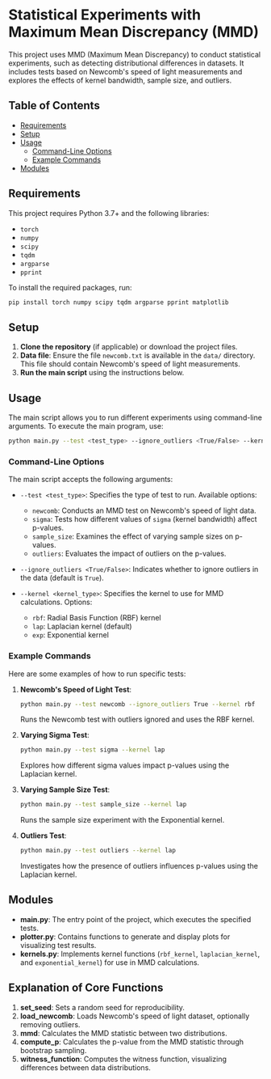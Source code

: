 # Statistical Experiments with Maximum Mean Discrepancy (MMD)

This project uses MMD (Maximum Mean Discrepancy) to conduct statistical experiments, such as detecting distributional differences in datasets. It includes tests based on Newcomb's speed of light measurements and explores the effects of kernel bandwidth, sample size, and outliers.

## Table of Contents
- [Requirements](#requirements)
- [Setup](#setup)
- [Usage](#usage)
  - [Command-Line Options](#command-line-options)
  - [Example Commands](#example-commands)
- [Modules](#modules)

## Requirements

This project requires Python 3.7+ and the following libraries:

- `torch`
- `numpy`
- `scipy`
- `tqdm`
- `argparse`
- `pprint`

To install the required packages, run:

```bash
pip install torch numpy scipy tqdm argparse pprint matplotlib
```

## Setup

1. **Clone the repository** (if applicable) or download the project files.
2. **Data file**: Ensure the file `newcomb.txt` is available in the `data/` directory. This file should contain Newcomb's speed of light measurements.
3. **Run the main script** using the instructions below.

## Usage

The main script allows you to run different experiments using command-line arguments. To execute the main program, use:

```bash
python main.py --test <test_type> --ignore_outliers <True/False> --kernel <kernel_type>
```

### Command-Line Options

The main script accepts the following arguments:

- `--test <test_type>`: Specifies the type of test to run. Available options:
  - `newcomb`: Conducts an MMD test on Newcomb's speed of light data.
  - `sigma`: Tests how different values of `sigma` (kernel bandwidth) affect p-values.
  - `sample_size`: Examines the effect of varying sample sizes on p-values.
  - `outliers`: Evaluates the impact of outliers on the p-values.
  
- `--ignore_outliers <True/False>`: Indicates whether to ignore outliers in the data (default is `True`).
  
- `--kernel <kernel_type>`: Specifies the kernel to use for MMD calculations. Options:
  - `rbf`: Radial Basis Function (RBF) kernel
  - `lap`: Laplacian kernel (default)
  - `exp`: Exponential kernel

### Example Commands

Here are some examples of how to run specific tests:

1. **Newcomb's Speed of Light Test**:
   ```bash
   python main.py --test newcomb --ignore_outliers True --kernel rbf
   ```
   Runs the Newcomb test with outliers ignored and uses the RBF kernel.

2. **Varying Sigma Test**:
   ```bash
   python main.py --test sigma --kernel lap
   ```
   Explores how different sigma values impact p-values using the Laplacian kernel.

3. **Varying Sample Size Test**:
   ```bash
   python main.py --test sample_size --kernel lap
   ```
   Runs the sample size experiment with the Exponential kernel.

4. **Outliers Test**:
   ```bash
   python main.py --test outliers --kernel lap
   ```
   Investigates how the presence of outliers influences p-values using the Laplacian kernel.

## Modules

- **main.py**: The entry point of the project, which executes the specified tests.
- **plotter.py**: Contains functions to generate and display plots for visualizing test results.
- **kernels.py**: Implements kernel functions (`rbf_kernel`, `laplacian_kernel`, and `exponential_kernel`) for use in MMD calculations.

## Explanation of Core Functions

1. **set_seed**: Sets a random seed for reproducibility.
2. **load_newcomb**: Loads Newcomb's speed of light dataset, optionally removing outliers.
3. **mmd**: Calculates the MMD statistic between two distributions.
4. **compute_p**: Calculates the p-value from the MMD statistic through bootstrap sampling.
5. **witness_function**: Computes the witness function, visualizing differences between data distributions.
